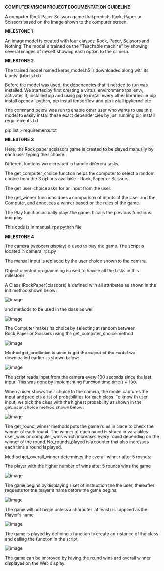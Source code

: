 **COMPUTER VISION PROJECT DOCUMENTATION GUIDELINE**

A computer Rock Paper Scissors game that predicts Rock, Paper or Scissors based on the Image shown to the computer screen.

**MILESTONE 1**

An image model is created with four classes: Rock, Paper, Scissors and Nothing. The model is trained on the "Teachable machine" by showing several images of myself showing each option to the camera.

**MILESTONE 2**

The trained model named keras_model.h5 is downloaded along with its labels. (labels.txt)

Before the model was used, the depenencies that it needed to run was installed.
We started by first creating a virtual environment(rps_env), activated it, installed pip and using pip to install every other libraries i.e pip install opencv -python, pip install tensorflow and pip install ipykernel etc

The command below was run to enable other user who wants to use this model to easily install these exact dependencies by just running pip install requirements.txt

pip list > requirements.txt

**MILESTONE 3**

Here, the Rock paper scsissors game is created to be played manually by each user typing their choice.

Different funtions were created to handle different tasks.

The get_computer_choice function helps the computer to select a random choice from the 3 options available - Rock, Paper or Scissors.

The get_user_choice asks for an input from the user.

The get_winner functions does a comparison of inputs of the User and the Computer, and annouces a winner based on the rules of the game.

The Play function actually plays the game. It calls the previous functions into play.

This code is in manual_rps python file

**MILESTONE 4**

The camera (webcam display) is used to play the game. The script is located in camera_rps.py

The manual input is replaced by the user choice shown to the camera. 

Object oriented programming is used to handle all the tasks in this milestone.

A Class (RockPaperScissoors) is defined with all attributes as shown in the init method shown below: 

![image](https://user-images.githubusercontent.com/108297261/179721133-728addf0-dada-4cb2-a940-5c785e695667.png)

 and methods to be used in the class as well:
 
 ![image](https://user-images.githubusercontent.com/108297261/179724007-ea2b79e8-e812-412d-9ad4-11139d971b27.png)
 
 The Computer makes its choice by selecting at random between Rock,Paper or Scissors using the get_computer_choice method
 
 ![image](https://user-images.githubusercontent.com/108297261/179727948-ee219a55-9e37-4c5e-9a47-a6529baa8247.png)


Method get_prediction is used to get the output of the model we downloaded earlier as shown below: 

![image](https://user-images.githubusercontent.com/108297261/179722779-1a7e0810-ec7f-4f4a-8327-d5b9de624503.png)

The script reads input from the camera every 100 seconds since the last input. This was done by implementing Function time.time() + 100.

When a user shows their choice to the camera, the model captures the input and predicts a list of probabilities for each class. To know th user input, we pick the class with the highest probability as shown in the get_user_choice method shown below:

![image](https://user-images.githubusercontent.com/108297261/179727508-e8c21e4b-cb73-4e32-ad20-3359b16490b8.png)


The get_round_winner methods puts the game rules in place to check the winner of each round. The winner of each round is stored in varaiables user_wins or computer_wins which increases every round depending on the winner of the round. No_rounds_played is a counter that also increases each time a round is played.

Method get_overall_winner determines the overall winner after 5 rounds:

The player with the higher number of wins after 5 rounds wins the game

![image](https://user-images.githubusercontent.com/108297261/179725462-a9bbc859-49db-4e86-9aa2-45b71f1593cc.png)


The game begins by displaying a set of instruction the the user, thereafter requests for the player's name before the game begins.

![image](https://user-images.githubusercontent.com/108297261/179730034-3412069b-795a-4a58-b674-9f29dd2da2bc.png)

The game will not begin unless a character (at least) is supplied as the Player's name

![image](https://user-images.githubusercontent.com/108297261/179733409-77ba7710-cef0-462a-abde-9e011ab9a36d.png)


The game is played by defining a function to create an instance of the class and calling the function in the script.

![image](https://user-images.githubusercontent.com/108297261/179733989-ce9accf8-4d2d-4467-bb6d-1556e9425a95.png)


The game can be improved by having the round wins and overall winner displayed on the Web display.






